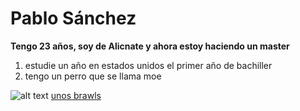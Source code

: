
#  Pablo Sánchez
**Tengo 23 años, soy de Alicnate y ahora estoy haciendo un master**
1.   estudie  un año en estados unidos el primer año de bachiller
2. tengo un perro que se llama moe 

![alt text](rmarkdown-flexdashboard.png)
[unos brawls ](https://store.supercell.com/es/brawlstars)
